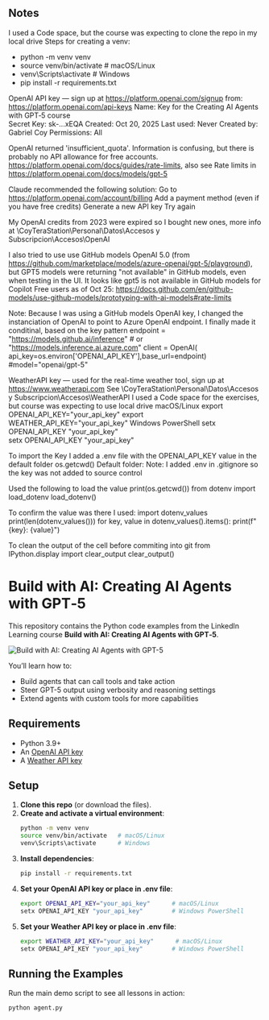 ## Notes
I used a Code space, but the course was expecting to clone the repo in my local drive
Steps for creating a venv:
- python -m venv venv
- source venv/bin/activate   # macOS/Linux
- venv\Scripts\activate      # Windows
- pip install -r requirements.txt

OpenAI API key — sign up at https://platform.openai.com/signup 
from: https://platform.openai.com/api-keys
Name: Key for the Creating AI Agents with GPT‑5 course    
Secret Key: sk-...xEQA
Created: Oct 20, 2025
Last used: Never
Created by: Gabriel Coy
Permissions: All

OpenAI returned 'insufficient_quota'. Information is confusing, but there is probably no API allowance for free accounts. https://platform.openai.com/docs/guides/rate-limits, also see Rate limits in https://platform.openai.com/docs/models/gpt-5

Claude recommended the following solution:
Go to https://platform.openai.com/account/billing
Add a payment method (even if you have free credits)
Generate a new API key
Try again

My OpenAI credits from 2023 were expired so I bought new ones, more info at \\CoyTeraStation\Personal\Datos\Accesos y Subscripcion\Accesos\OpenAI


I also tried to use use GitHub models OpenAI 5.0 (from https://github.com/marketplace/models/azure-openai/gpt-5/playground), but GPT5 models were returning "not available" in GitHub models, even when testing in the UI.
It looks like gpt5 is not available in GitHub models for Copilot Free users as of Oct 25:
https://docs.github.com/en/github-models/use-github-models/prototyping-with-ai-models#rate-limits

Note: Because I was using a GitHub models OpenAI key, I changed the instanciation of OpenAI to point to Azure OpenAI endpoint. I finally made it conditinal, based on the key pattern
endpoint = "https://models.github.ai/inference" # or "https://models.inference.ai.azure.com"
client = OpenAI(
  api_key=os.environ['OPENAI_API_KEY'],base_url=endpoint) #model="openai/gpt-5"

WeatherAPI key — used for the real-time weather tool, sign up at https://www.weatherapi.com
See \\CoyTeraStation\Personal\Datos\Accesos y Subscripcion\Accesos\WeatherAPI
I used a Code space for the exercises, but course was expecting to use local drive
macOS/Linux
export OPENAI_API_KEY="your_api_key"
export WEATHER_API_KEY="your_api_key"
Windows PowerShell
setx OPENAI_API_KEY "your_api_key"       
setx OPENAI_API_KEY "your_api_key"

To import the Key I added a .env file with the OPENAI_API_KEY value in the default folder os.getcwd()
Default folder: 
Note: I added .env in .gitignore so the key was not added to source control

Used the following to load the value
print(os.getcwd())
from dotenv import load_dotenv
load_dotenv()

To confirm the value was there I used:
import dotenv_values
print(len(dotenv_values()))
for key, value in dotenv_values().items():
    print(f"{key}: {value}")

To clean the output of the cell before commiting into git
from IPython.display import clear_output
clear_output()

# Build with AI: Creating AI Agents with GPT‑5
This repository contains the Python code examples from the LinkedIn Learning course **Build with AI: Creating AI Agents with GPT‑5**.

![Build with AI: Creating AI Agents with GPT-5](https://github.com/keshawillz/build-with-ai-creating-ai-agents-with-gpt-5/blob/main/course_image2.png)

You’ll learn how to:
- Build agents that can call tools and take action
- Steer GPT-5 output using verbosity and reasoning settings
- Extend agents with custom tools for more capabilities

## Requirements
- Python 3.9+
- An [OpenAI API key](https://platform.openai.com/account/api-keys)
- A [Weather API key](https://www.weatherapi.com/my/)

## Setup

1. **Clone this repo** (or download the files).
2. **Create and activate a virtual environment**:
    ```bash
    python -m venv venv
    source venv/bin/activate   # macOS/Linux
    venv\Scripts\activate      # Windows
    ```
3. **Install dependencies**:
    ```bash
    pip install -r requirements.txt
    ```
4. **Set your OpenAI API key or place in .env file**:
    ```bash
    export OPENAI_API_KEY="your_api_key"      # macOS/Linux
    setx OPENAI_API_KEY "your_api_key"        # Windows PowerShell
    ```
5. **Set your Weather API key or place in .env file**:
    ```bash
    export WEATHER_API_KEY="your_api_key"      # macOS/Linux
    setx OPENAI_API_KEY "your_api_key"        # Windows PowerShell
    ```

## Running the Examples

Run the main demo script to see all lessons in action:

```bash
python agent.py

